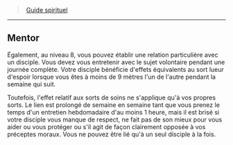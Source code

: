 ﻿---
!GenericItem
Id: cleric_guide_hd.md#mentor
ParentLink: cleric_guide_hd.md#guide-spirituel
Name: Mentor
ParentName: Guide spirituel
NameLevel: 2
Attributes: {}
---
> [Guide spirituel](hd_cleric_guide.md)

---

## Mentor

Également, au niveau 8, vous pouvez établir une relation particulière avec un disciple. Vous devez vous entretenir avec le sujet volontaire pendant une journée complète. Votre disciple bénéficie d'effets équivalents au sort lueur d'espoir lorsque vous êtes à moins de 9 mètres l'un de l'autre pendant la semaine qui suit.

Toutefois, l'effet relatif aux sorts de soins ne s'applique qu'à vos propres sorts. Le lien est prolongé de semaine en semaine tant que vous prenez le temps d'un entretien hebdomadaire d'au moins 1 heure, mais il est brisé si votre disciple vous manque de respect, ne fait pas de son mieux pour vous aider ou vous protéger ou s'il agit de façon clairement opposée à vos préceptes moraux. Vous ne pouvez être lié qu'à un seul disciple à la fois.

